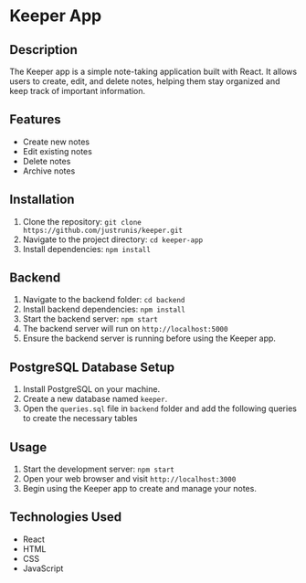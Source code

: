 # Keeper App

## Description
The Keeper app is a simple note-taking application built with React. It allows users to create, edit, and delete notes, helping them stay organized and keep track of important information.

## Features
- Create new notes
- Edit existing notes
- Delete notes
- Archive notes

## Installation
1. Clone the repository: `git clone https://github.com/justrunis/keeper.git`
2. Navigate to the project directory: `cd keeper-app`
3. Install dependencies: `npm install`

## Backend
1. Navigate to the backend folder: `cd backend`
2. Install backend dependencies: `npm install`
3. Start the backend server: `npm start`
4. The backend server will run on `http://localhost:5000`
5. Ensure the backend server is running before using the Keeper app.

## PostgreSQL Database Setup
1. Install PostgreSQL on your machine.
2. Create a new database named `keeper`.
3. Open the `queries.sql` file in `backend` folder and add the following queries to create the necessary tables

## Usage
1. Start the development server: `npm start`
2. Open your web browser and visit `http://localhost:3000`
3. Begin using the Keeper app to create and manage your notes.



## Technologies Used
- React
- HTML
- CSS
- JavaScript
